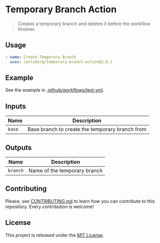 # Temporary Branch Action

> Creates a temporary branch and deletes it before the workflow finishes.

## Usage

```yaml
- name: Create Temporary Branch
  uses: carlsberg/temporary-branch-action@1.0.1
```

## Example

See the example in [.github/workflows/test.yml](.github/workflows/test.yml).

## Inputs

| Name   | Description                                     |
| ------ | ----------------------------------------------- |
| `base` | Base branch to create the temporary branch from |

## Outputs

| Name     | Description                  |
| -------- | ---------------------------- |
| `branch` | Name of the temporary branch |


## Contributing

Please, see [CONTRIBUTING.md](CONTRIBUTING.md) to learn how you can contribute
to this repository. Every contribution is welcome!

## License

This project is released under the [MIT License](LICENSE).